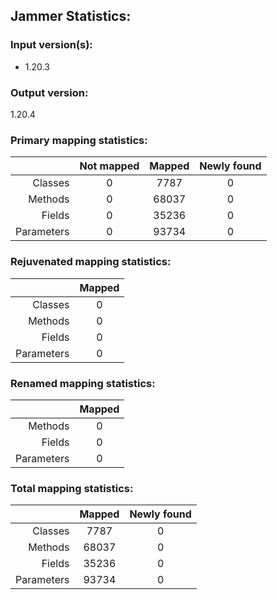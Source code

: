 Jammer Statistics:
------------------
### Input version(s):
- 1.20.3
### Output version:
1.20.4
### Primary mapping statistics:
|            | Not mapped | Mapped | Newly found |
| ----------:|:----------:|:------:|:-----------:|
|    Classes |     0      |  7787  |      0      |
|    Methods |     0      | 68037  |      0      |
|     Fields |     0      | 35236  |      0      |
| Parameters |     0      | 93734  |      0      |
### Rejuvenated mapping statistics:
|            | Mapped |
| ----------:|:------:|
|    Classes |   0    |
|    Methods |   0    |
|     Fields |   0    |
| Parameters |   0    |
### Renamed mapping statistics:
|            | Mapped |
| ----------:|:------:|
|    Methods |   0    |
|     Fields |   0    |
| Parameters |   0    |
### Total mapping statistics:
|            | Mapped | Newly found |
| ----------:|:------:|:-----------:|
|    Classes |  7787  |      0      |
|    Methods | 68037  |      0      |
|     Fields | 35236  |      0      |
| Parameters | 93734  |      0      |
